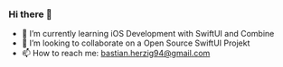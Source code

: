 ### Hi there 👋

- 🌱 I’m currently learning iOS Development with SwiftUI and Combine
- 👯 I’m looking to collaborate on a Open Source SwiftUI Projekt
- 📫 How to reach me: bastian.herzig94@gmail.com

<!--
**BastianHerzig/BastianHerzig** is a ✨ _special_ ✨ repository because its `README.md` (this file) appears on your GitHub profile.

Here are some ideas to get you started:

- 🔭 I’m currently working on ...
- 🌱 I’m currently learning ...
- 👯 I’m looking to collaborate on ...
- 🤔 I’m looking for help with ...
- 💬 Ask me about ...
- 📫 How to reach me: bastian.herzig94@gmail.com
- 😄 Pronouns: ...
- ⚡ Fun fact: ...
-->
